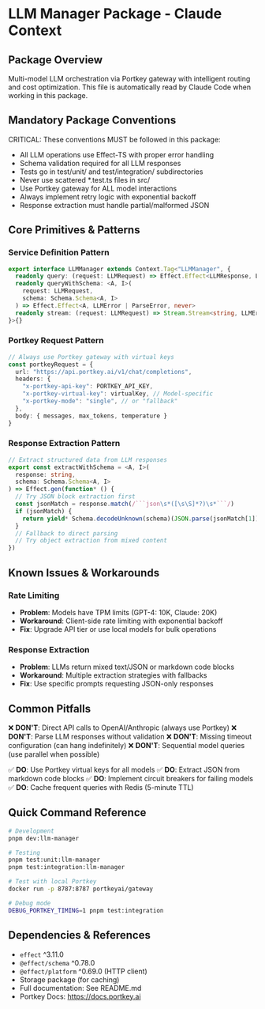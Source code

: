 # LLM Manager Package - Claude Context

## Package Overview
Multi-model LLM orchestration via Portkey gateway with intelligent routing and cost optimization.
This file is automatically read by Claude Code when working in this package.

## Mandatory Package Conventions
CRITICAL: These conventions MUST be followed in this package:
- All LLM operations use Effect-TS with proper error handling
- Schema validation required for all LLM responses
- Tests go in test/unit/ and test/integration/ subdirectories
- Never use scattered *.test.ts files in src/
- Use Portkey gateway for ALL model interactions
- Always implement retry logic with exponential backoff
- Response extraction must handle partial/malformed JSON

## Core Primitives & Patterns

### Service Definition Pattern
```typescript
export interface LLMManager extends Context.Tag<"LLMManager", {
  readonly query: (request: LLMRequest) => Effect.Effect<LLMResponse, LLMError, never>
  readonly queryWithSchema: <A, I>(
    request: LLMRequest,
    schema: Schema.Schema<A, I>
  ) => Effect.Effect<A, LLMError | ParseError, never>
  readonly stream: (request: LLMRequest) => Stream.Stream<string, LLMError, never>
}>{}
```

### Portkey Request Pattern
```typescript
// Always use Portkey gateway with virtual keys
const portkeyRequest = {
  url: "https://api.portkey.ai/v1/chat/completions",
  headers: {
    "x-portkey-api-key": PORTKEY_API_KEY,
    "x-portkey-virtual-key": virtualKey, // Model-specific
    "x-portkey-mode": "single", // or "fallback"
  },
  body: { messages, max_tokens, temperature }
}
```

### Response Extraction Pattern
```typescript
// Extract structured data from LLM responses
export const extractWithSchema = <A, I>(
  response: string,
  schema: Schema.Schema<A, I>
) => Effect.gen(function* () {
  // Try JSON block extraction first
  const jsonMatch = response.match(/```json\s*([\s\S]*?)\s*```/)
  if (jsonMatch) {
    return yield* Schema.decodeUnknown(schema)(JSON.parse(jsonMatch[1]))
  }
  // Fallback to direct parsing
  // Try object extraction from mixed content
})
```

## Known Issues & Workarounds

### Rate Limiting
- **Problem**: Models have TPM limits (GPT-4: 10K, Claude: 20K)
- **Workaround**: Client-side rate limiting with exponential backoff
- **Fix**: Upgrade API tier or use local models for bulk operations

### Response Extraction
- **Problem**: LLMs return mixed text/JSON or markdown code blocks
- **Workaround**: Multiple extraction strategies with fallbacks
- **Fix**: Use specific prompts requesting JSON-only responses

## Common Pitfalls

❌ **DON'T**: Direct API calls to OpenAI/Anthropic (always use Portkey)
❌ **DON'T**: Parse LLM responses without validation
❌ **DON'T**: Missing timeout configuration (can hang indefinitely)
❌ **DON'T**: Sequential model queries (use parallel when possible)

✅ **DO**: Use Portkey virtual keys for all models
✅ **DO**: Extract JSON from markdown code blocks
✅ **DO**: Implement circuit breakers for failing models
✅ **DO**: Cache frequent queries with Redis (5-minute TTL)

## Quick Command Reference

```bash
# Development
pnpm dev:llm-manager

# Testing
pnpm test:unit:llm-manager
pnpm test:integration:llm-manager

# Test with local Portkey
docker run -p 8787:8787 portkeyai/gateway

# Debug mode
DEBUG_PORTKEY_TIMING=1 pnpm test:integration
```

## Dependencies & References
- `effect` ^3.11.0
- `@effect/schema` ^0.78.0
- `@effect/platform` ^0.69.0 (HTTP client)
- Storage package (for caching)
- Full documentation: See README.md
- Portkey Docs: https://docs.portkey.ai
